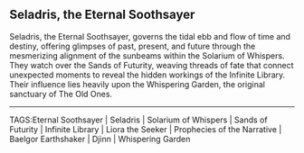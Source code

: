 ## Seladris, the Eternal Soothsayer

Seladris, the Eternal Soothsayer, governs the tidal ebb and flow of time and destiny, offering glimpses of past, present, and future through the mesmerizing alignment of the sunbeams within the Solarium of Whispers. They watch over the Sands of Futurity, weaving threads of fate that connect unexpected moments to reveal the hidden workings of the Infinite Library. Their influence lies heavily upon the Whispering Garden, the original sanctuary of The Old Ones.

---

TAGS:Eternal Soothsayer | Seladris | Solarium of Whispers | Sands of Futurity | Infinite Library | Liora the Seeker | Prophecies of the Narrative | Baelgor Earthshaker | Djinn | Whispering Garden

